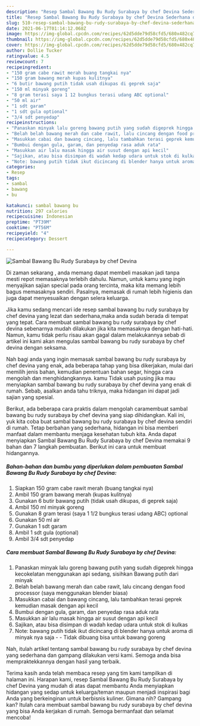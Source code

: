 ```yaml
---
description: "Resep Sambal Bawang Bu Rudy Surabaya by chef Devina Sederhana dan Mudah Dibuat"
title: "Resep Sambal Bawang Bu Rudy Surabaya by chef Devina Sederhana dan Mudah Dibuat"
slug: 510-resep-sambal-bawang-bu-rudy-surabaya-by-chef-devina-sederhana-dan-mudah-dibuat
date: 2021-06-17T01:14:12.068Z
image: https://img-global.cpcdn.com/recipes/62d5dde79d58cfd5/680x482cq70/sambal-bawang-bu-rudy-surabaya-by-chef-devina-foto-resep-utama.jpg
thumbnail: https://img-global.cpcdn.com/recipes/62d5dde79d58cfd5/680x482cq70/sambal-bawang-bu-rudy-surabaya-by-chef-devina-foto-resep-utama.jpg
cover: https://img-global.cpcdn.com/recipes/62d5dde79d58cfd5/680x482cq70/sambal-bawang-bu-rudy-surabaya-by-chef-devina-foto-resep-utama.jpg
author: Dollie Tucker
ratingvalue: 4.5
reviewcount: 7
recipeingredient:
- "150 gram cabe rawit merah buang tangkai nya"
- "150 gram bawang merah kupas kulitnya"
- "6 butir bawang putih tidak usah dikupas di geprek saja"
- "150 ml minyak goreng"
- "8 gram terasi saya 1 12 bungkus terasi udang ABC optional"
- "50 ml air"
- "1 sdt garam"
- "1 sdt gula optional"
- "3/4 sdt penyedap"
recipeinstructions:
- "Panaskan minyak lalu goreng bawang putih yang sudah digeprek hingga kecokelatan menggunakan api sedang, sisihkan Bawang putih dari minyak"
- "Belah belah bawang merah dan cabe rawit, lalu cincang dengan food processor (saya menggunakan blender biasa)"
- "Masukkan cabai dan bawang cincang, lalu tambahkan terasi geprek kemudian masak dengan api kecil"
- "Bumbui dengan gula, garam, dan penyedap rasa aduk rata"
- "Masukkan air lalu masak hingga air susut dengan api kecil"
- "Sajikan, atau bisa disimpan di wadah kedap udara untuk stok di kulkas"
- "Note: bawang putih tidak ikut dicincang di blender hanya untuk aroma di minyak nya saja  Tidak dibuang bisa untuk bawang goreng"
categories:
- Resep
tags:
- sambal
- bawang
- bu

katakunci: sambal bawang bu 
nutrition: 297 calories
recipecuisine: Indonesian
preptime: "PT39M"
cooktime: "PT56M"
recipeyield: "4"
recipecategory: Dessert

---
```



![Sambal Bawang Bu Rudy Surabaya by chef Devina](https://img-global.cpcdn.com/recipes/62d5dde79d58cfd5/680x482cq70/sambal-bawang-bu-rudy-surabaya-by-chef-devina-foto-resep-utama.jpg)

Di zaman  sekarang , anda memang dapat membeli masakan jadi tanpa mesti repot memasaknya terlebih dahulu. Namun, untuk kamu yang ingin menyajikan sajian special pada orang tercinta, maka kita memang lebih bagus memasaknya sendiri. Pasalnya, memasak di rumah lebih higienis dan juga dapat menyesuaikan dengan selera keluarga.

Jika kamu sedang mencari ide resep sambal bawang bu rudy surabaya by chef devina yang lezat dan sederhana,maka anda sudah berada di tempat yang tepat. Cara membuat sambal bawang bu rudy surabaya by chef devina  sebenarnya mudah dilakukan jika kita memasaknya dengan hati-hati. Namun, kamu tidak perlu risau akan gagal dalam melakukannya 
sebab di artikel ini kami akan mengulas sambal bawang bu rudy surabaya by chef devina dengan seksama.  



Nah bagi anda yang ingin memasak sambal bawang bu rudy surabaya by chef devina yang enak, ada beberapa tahap yang bisa dikerjakan, mulai dari memilih jenis bahan, kemudian penentuan bahan segar, hingga cara mengolah dan menghidangkannya. kamu Tidak usah pusing jika mau menyiapkan sambal bawang bu rudy surabaya by chef devina yang enak di rumah. Sebab, asalkan anda  tahu triknya, maka hidangan ini dapat jadi sajian yang spesial.

Berikut, ada beberapa cara praktis  dalam mengolah caramembuat sambal bawang bu rudy surabaya by chef devina yang siap dihidangkan. Kali ini, yuk kita coba buat sambal bawang bu rudy surabaya by chef devina sendiri di rumah. Tetap berbahan yang sederhana, hidangan ini bisa memberi manfaat dalam membantu menjaga kesehatan tubuh kita. Anda dapat menyiapkan Sambal Bawang Bu Rudy Surabaya by chef Devina memakai 9 bahan dan 7 langkah pembuatan. Berikut ini cara untuk membuat hidangannya.

<!--inarticleads1-->

##### Bahan-bahan dan bumbu yang diperlukan dalam pembuatan Sambal Bawang Bu Rudy Surabaya by chef Devina:

1. Siapkan 150 gram cabe rawit merah (buang tangkai nya)
1. Ambil 150 gram bawang merah (kupas kulitnya)
1. Gunakan 6 butir bawang putih (tidak usah dikupas, di geprek saja)
1. Ambil 150 ml minyak goreng
1. Gunakan 8 gram terasi (saya 1 1/2 bungkus terasi udang ABC) optional
1. Gunakan 50 ml air
1. Gunakan 1 sdt garam
1. Ambil 1 sdt gula (optional)
1. Ambil 3/4 sdt penyedap




<!--inarticleads2-->

##### Cara membuat Sambal Bawang Bu Rudy Surabaya by chef Devina:

1. Panaskan minyak lalu goreng bawang putih yang sudah digeprek hingga kecokelatan menggunakan api sedang, sisihkan Bawang putih dari minyak
1. Belah belah bawang merah dan cabe rawit, lalu cincang dengan food processor (saya menggunakan blender biasa)
1. Masukkan cabai dan bawang cincang, lalu tambahkan terasi geprek kemudian masak dengan api kecil
1. Bumbui dengan gula, garam, dan penyedap rasa aduk rata
1. Masukkan air lalu masak hingga air susut dengan api kecil
1. Sajikan, atau bisa disimpan di wadah kedap udara untuk stok di kulkas
1. Note: bawang putih tidak ikut dicincang di blender hanya untuk aroma di minyak nya saja -  - Tidak dibuang bisa untuk bawang goreng




Nah, itulah artikel tentang  sambal bawang bu rudy surabaya by chef devina  yang sederhana dan gampang dilakukan versi kami. Semoga anda bisa mempraktekkannya dengan hasil yang terbaik. 

Terima kasih anda telah membaca resep yang tim kami tampilkan di halaman ini. Harapan kami, resep  Sambal Bawang Bu Rudy Surabaya by chef Devina yang mudah di atas dapat membantu Anda menyiapkan hidangan yang sedap untuk keluarga/teman maupun menjadi inspirasi bagi Anda yang berkeinginan untuk berbisnis kuliner. Gimana nih? Gampang kan? Itulah cara membuat sambal bawang bu rudy surabaya by chef devina yang bisa Anda kerjakan di rumah. Semoga bermanfaat dan selamat mencoba!

